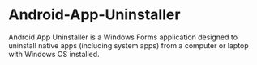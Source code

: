 # Android-App-Uninstaller
Android App Uninstaller is a Windows Forms application designed to uninstall native apps (including system apps) from a computer or laptop with Windows OS installed.
